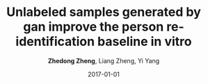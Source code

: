 ---
title: "Unlabeled samples generated by gan improve the person re-identification baseline in vitro"
collection: publications
permalink: /publication/2017-01-01-Unlabeled-samples-generated-by-gan-improve-the-person-re-identification-baseline-in-vitro
date: 2017-01-01
doi: 
venue: 'ICCV'
paperurl: 'https://zdzheng.xyz/files/ICCV17.pdf'
code: 'https://github.com/layumi/Person-reID_GAN'
author: '<strong>Zhedong Zheng</strong>,  Liang Zheng,  Yi Yang'
citation: ' Zhedong Zheng,  Liang Zheng,  Yi Yang, &quot;Unlabeled samples generated by gan improve the person re-identification baseline in vitro.&quot; ICCV, 2017.'
pub_year: '2017'
bib: |
    @inproceedings{zheng2017unlabeled,
    author = "Zheng, Zhedong and Zheng, Liang and Yang, Yi",
    title = "Unlabeled samples generated by gan improve the person re-identification baseline in vitro",
    booktitle = "ICCV",
    pages = "3754--3762",
    code = "https://github.com/layumi/Person-reID\_GAN",
    url = "https://zdzheng.xyz/files/ICCV17.pdf",
    year = "2017"
    }
---